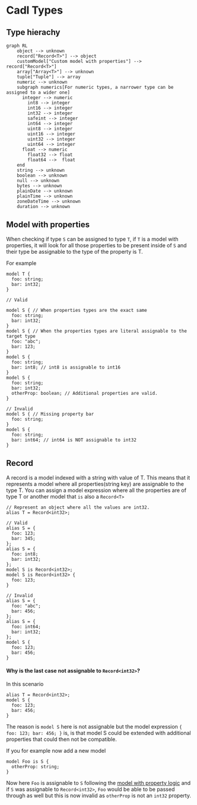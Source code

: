 # Cadl Types

## Type hierachy

```mermaid
graph RL
    object --> unknown
    record["Record<T>"] --> object
    customModel["Custom model with properties"] --> record["Record<T>"]
    array["Array<T>"] --> unknown
    tuple["Tuple"] --> array
    numeric --> unknown
    subgraph numerics[For numeric types, a narrower type can be assigned to a wider one]
      integer --> numeric
        int8 --> integer
        int16 --> integer
        int32 --> integer
        safeint --> integer
        int64 --> integer
        uint8 --> integer
        uint16 --> integer
        uint32 --> integer
        uint64 --> integer
      float --> numeric
        float32 --> float
        float64 -->  float
    end
    string --> unknown
    boolean --> unknown
    null --> unknown
    bytes --> unknown
    plainDate --> unknown
    plainTime --> unknown
    zoneDateTime --> unknown
    duration --> unknown
```

## Model with properties

When checking if type `S` can be assigned to type `T`, if `T` is a model with properties, it will look for all those properties to be present inside of `S` and their type be assignable to the type of the property is T.

For example

```cadl
model T {
  foo: string;
  bar: int32;
}

// Valid

model S { // When properties types are the exact same
  foo: string;
  bar: int32;
}
model S { // When the properties types are literal assignable to the target type
  foo: "abc";
  bar: 123;
}
model S {
  foo: string;
  bar: int8; // int8 is assignable to int16
}
model S {
  foo: string;
  bar: int32;
  otherProp: boolean; // Additional properties are valid.
}

// Invalid
model S { // Missing property bar
  foo: string;
}
model S {
  foo: string;
  bar: int64; // int64 is NOT assignable to int32
}
```

## Record<T>

A record is a model indexed with a string with value of T. This means that it represents a model where all properties(string key) are assignable to the type T. You can assign a model expression where all the properties are of type T or another model that `is` also a `Record<T>`

```cadl
// Represent an object where all the values are int32.
alias T = Record<int32>;

// Valid
alias S = {
  foo: 123;
  bar: 345;
};
alias S = {
  foo: int8;
  bar: int32;
};
model S is Record<int32>;
model S is Record<int32> {
  foo: 123;
}

// Invalid
alias S = {
  foo: "abc";
  bar: 456;
};
alias S = {
  foo: int64;
  bar: int32;
};
model S {
  foo: 123;
  bar: 456;
}
```

#### Why is the last case not assignable to `Record<int32>`?

In this scenario

```cadl
alias T = Record<int32>;
model S {
  foo: 123;
  bar: 456;
}
```

The reason is `model S` here is not assignable but the model expression `{ foo: 123; bar: 456; }` is, is that model S could be extended with additional properties that could then not be compatible.

If you for example now add a new model

```cadl
model Foo is S {
  otherProp: string;
}
```

Now here `Foo` is assignable to `S` following the [model with property logic](#model-with-properties) and if `S` was assignable to `Record<int32>`, `Foo` would be able to be passed through as well but this is now invalid as `otherProp` is not an `int32` property.
